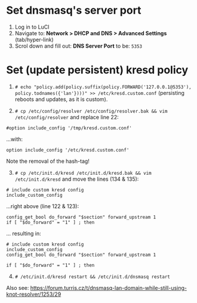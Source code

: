 # Set dnsmasq's server port

1. Log in to LuCI
2. Navigate to: **Network > DHCP and DNS > Advanced Settings** (tab/hyper-link)
3. Scrol down and fill out: **DNS Server Port** to be: `5353`

# Set (update persistent) kresd policy

1. `# echo "policy.add(policy.suffix(policy.FORWARD('127.0.0.1@5353'),  policy.todnames({'lan'})))" >> /etc/kresd.custom.conf` (persisting reboots and updates, as it is custom).

2. `# cp /etc/config/resolver /etc/config/resolver.bak && vim /etc/config/resolver` and replace line 22:

  ```
  #option include_config '/tmp/kresd.custom.conf'
  ```
  ...with:

  ```
  option include_config '/etc/kresd.custom.conf'
  ```

  Note the removal of the hash-tag!

3. `# cp /etc/init.d/kresd /etc/init.d/kresd.bak && vim /etc/init.d/kresd` and move the lines (134 & 135):

  ```
  # include custom kresd config
  include_custom_config
  ```

  ...right above (line 122 & 123):

  ```
  config_get_bool do_forward "$section" forward_upstream 1
  if [ "$do_forward" = "1" ] ; then
  ```

  ... resulting in:

  ```
  # include custom kresd config
  include_custom_config
  config_get_bool do_forward "$section" forward_upstream 1

  if [ "$do_forward" = "1" ] ; then
  ```

4. `# /etc/init.d/kresd restart && /etc/init.d/dnsmasq restart`

Also see: https://forum.turris.cz/t/dnsmasq-lan-domain-while-still-using-knot-resolver/1253/29
